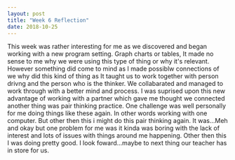 ```yaml
---
layout: post
title: "Week 6 Reflection"
date: 2018-10-25
---
```

This week was rather interesting for me as we discovered and began working with a new program setting. Graph charts or tables, It made no sense to me why we were using this type of thing or why it's relevant. However something did come to mind as I made possiblw connections of we why did this kind of thing as It taught us to work together with person drivng and the person who is the thinker. We collabarated and managed to work through with a better mind and process. I was suprised upon this new advantage of working with a partner which gave me thought we connected another thing was pair thinking practice. One challenge was well personally for me doing things like these again. In other words working with one computer. But other then this i might do this pair thinking again. It was...Meh and okay but one problem for me was it kinda was boring with the lack of interest and lots of issues with things around me happening. Other then this I was doing pretty good. I look foward...maybe to next thing our teacher has in store for us.  

